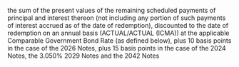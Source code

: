 the sum of the present values of the remaining scheduled payments of principal and interest thereon
(not including any portion of such payments of interest accrued as of the date of redemption),
discounted to the date of redemption on an annual basis (ACTUAL/ACTUAL (ICMA)) at the applicable
Comparable Government Bond Rate (as defined below), plus 10 basis points in the case of the 2026
Notes, plus 15 basis points in the case of the 2024 Notes, the 3.050% 2029 Notes and the 2042 Notes